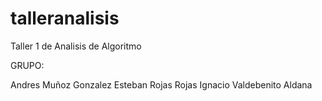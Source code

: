 # talleranalisis
Taller 1 de Analisis de Algoritmo

GRUPO:

Andres Muñoz Gonzalez
Esteban Rojas Rojas
Ignacio Valdebenito Aldana
